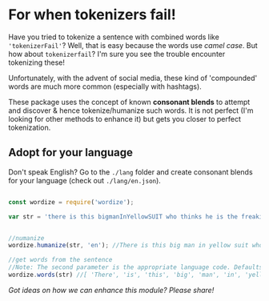
# For when tokenizers fail!
Have you tried to tokenize a sentence with combined words like ```'tokenizerFail'```? Well, that is easy because the words use *camel case*. But how about ```tokenizerfail```? I'm sure you see the trouble encounter tokenizing these!

Unfortunately, with the advent of social media, these kind of 'compounded' words are much more common (especially with hashtags).

These package uses the concept of known **consonant blends** to attempt and discover & hence tokenize/humanize such words. It is not perfect (I'm looking for other methods to enhance it) but gets you closer to perfect tokenization.

## Adopt for your language
Don't speak English? Go to the ```./lang``` folder and create consonant blends for your language (check out ```./lang/en.json```).


```javascript

const wordize = require('wordize');

var str = 'there is this bigmanInYellowSUIT who thinks he is the freakingpope & our rainmaker';


//numanize
wordize.humanize(str, 'en'); //There is this big man in yellow suit who thinks he is the freaking pope & our rain maker

//get words from the sentence
//Note: The second parameter is the appropriate language code. Defaults to 'en'
wordize.words(str) //[ 'There', 'is', 'this', 'big', 'man', 'in', 'yellow', 'suit', 'who', 'thinks', 'he', 'is', 'the', 'freaking', 'pope', 'our', 'rain', 'maker' ]


```

*Got ideas on how we can enhance this module? Please share!* 